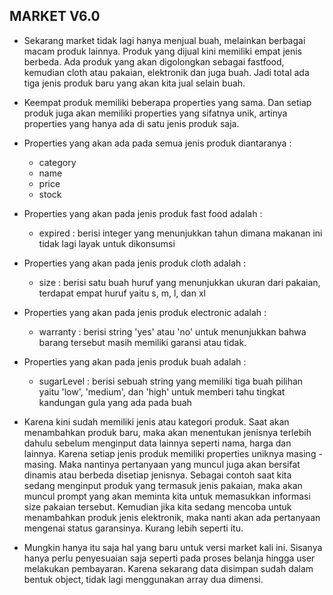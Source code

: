 ## MARKET V6.0

- Sekarang market tidak lagi hanya menjual buah, melainkan berbagai macam produk lainnya. Produk yang dijual kini memiliki empat jenis berbeda. Ada produk yang akan digolongkan sebagai fastfood, kemudian cloth atau pakaian, elektronik dan juga buah. Jadi total ada tiga jenis produk baru yang akan kita jual selain buah.

- Keempat produk memiliki beberapa properties yang sama. Dan setiap produk juga akan memiliki properties yang sifatnya unik, artinya properties yang hanya ada di satu jenis produk saja.

- Properties yang akan ada pada semua jenis produk diantaranya :
    - category
    - name
    - price
    - stock

- Properties yang akan pada jenis produk fast food adalah :
    - expired : berisi integer yang menunjukkan tahun dimana makanan ini tidak lagi layak untuk dikonsumsi

- Properties yang akan pada jenis produk cloth adalah :
    - size : berisi satu buah huruf yang menunjukkan ukuran dari pakaian, terdapat empat huruf yaitu s, m, l, dan xl

- Properties yang akan pada jenis produk electronic adalah :
    - warranty : berisi string 'yes' atau 'no' untuk menunjukkan bahwa barang tersebut masih memiliki garansi atau tidak.

- Properties yang akan pada jenis produk buah  adalah :
    - sugarLevel : berisi sebuah string yang memiliki tiga buah pilihan yaitu 'low', 'medium', dan 'high' untuk memberi tahu tingkat kandungan gula yang ada pada buah

- Karena kini sudah memiliki jenis atau kategori produk. Saat akan menambahkan produk baru, maka akan menentukan jenisnya terlebih dahulu sebelum menginput data lainnya seperti nama, harga dan lainnya. Karena setiap jenis produk memiliki properties uniknya masing - masing. Maka nantinya pertanyaan yang muncul juga akan bersifat dinamis atau berbeda disetiap jenisnya. Sebagai contoh saat kita sedang menginput produk yang termasuk jenis pakaian, maka akan muncul prompt yang akan meminta kita untuk memasukkan informasi size pakaian tersebut. Kemudian jika kita sedang mencoba untuk menambahkan produk jenis elektronik, maka nanti akan ada pertanyaan mengenai status garansinya. Kurang lebih seperti itu.

- Mungkin hanya itu saja hal yang baru untuk versi market kali ini. Sisanya hanya perlu penyesuaian saja seperti pada proses belanja hingga user melakukan pembayaran. Karena sekarang data disimpan sudah dalam bentuk object, tidak lagi menggunakan array dua dimensi.